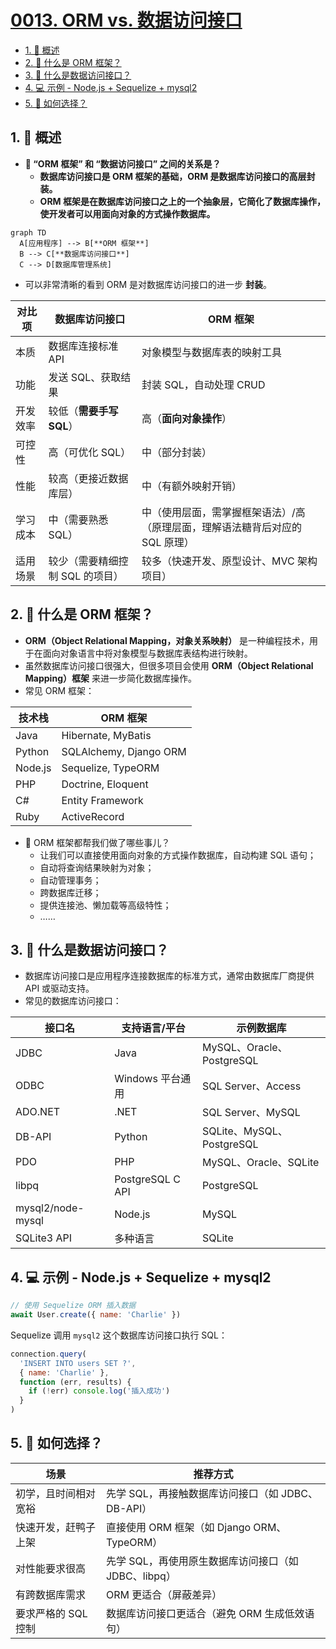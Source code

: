# [0013. ORM vs. 数据访问接口](https://github.com/Tdahuyou/TNotes.sql/tree/main/notes/0013.%20ORM%20vs.%20%E6%95%B0%E6%8D%AE%E8%AE%BF%E9%97%AE%E6%8E%A5%E5%8F%A3)

<!-- region:toc -->

- [1. 📝 概述](#1--概述)
- [2. 🤔 什么是 ORM 框架？](#2--什么是-orm-框架)
- [3. 🤔 什么是数据访问接口？](#3--什么是数据访问接口)
- [4. 💻 示例 - Node.js + Sequelize + mysql2](#4--示例---nodejs--sequelize--mysql2)
- [5. 🤔 如何选择？](#5--如何选择)

<!-- endregion:toc -->

## 1. 📝 概述

- **🤔 “ORM 框架” 和 “数据访问接口” 之间的关系是？**
  - **数据库访问接口是 ORM 框架的基础，ORM 是数据库访问接口的高层封装。**
  - **ORM 框架是在数据库访问接口之上的一个抽象层，它简化了数据库操作，使开发者可以用面向对象的方式操作数据库。**

```mermaid
graph TD
  A[应用程序] --> B[**ORM 框架**]
  B --> C[**数据库访问接口**]
  C --> D[数据库管理系统]
```

- 可以非常清晰的看到 ORM 是对数据库访问接口的进一步 **封装**。

| 对比项 | 数据库访问接口 | ORM 框架 |
| --- | --- | --- |
| 本质 | 数据库连接标准 API | 对象模型与数据库表的映射工具 |
| 功能 | 发送 SQL、获取结果 | 封装 SQL，自动处理 CRUD |
| 开发效率 | 较低（**需要手写 SQL**） | 高（**面向对象操作**） |
| 可控性 | 高（可优化 SQL） | 中（部分封装） |
| 性能 | 较高（更接近数据库层） | 中（有额外映射开销） |
| 学习成本 | 中（需要熟悉 SQL） | 中（使用层面，需掌握框架语法）/高（原理层面，理解语法糖背后对应的 SQL 原理） |
| 适用场景 | 较少（需要精细控制 SQL 的项目） | 较多（快速开发、原型设计、MVC 架构项目） |

## 2. 🤔 什么是 ORM 框架？

- **ORM（Object Relational Mapping，对象关系映射）** 是一种编程技术，用于在面向对象语言中将对象模型与数据库表结构进行映射。
- 虽然数据库访问接口很强大，但很多项目会使用 **ORM（Object Relational Mapping）框架** 来进一步简化数据库操作。
- 常见 ORM 框架：

| 技术栈  | ORM 框架               |
| ------- | ---------------------- |
| Java    | Hibernate, MyBatis     |
| Python  | SQLAlchemy, Django ORM |
| Node.js | Sequelize, TypeORM     |
| PHP     | Doctrine, Eloquent     |
| C#      | Entity Framework       |
| Ruby    | ActiveRecord           |

- 🤔 ORM 框架都帮我们做了哪些事儿？
  - 让我们可以直接使用面向对象的方式操作数据库，自动构建 SQL 语句；
  - 自动将查询结果映射为对象；
  - 自动管理事务；
  - 跨数据库迁移；
  - 提供连接池、懒加载等高级特性；
  - ……

## 3. 🤔 什么是数据访问接口？

- 数据库访问接口是应用程序连接数据库的标准方式，通常由数据库厂商提供 API 或驱动支持。
- 常见的数据库访问接口：

| 接口名            | 支持语言/平台    | 示例数据库                |
| ----------------- | ---------------- | ------------------------- |
| JDBC              | Java             | MySQL、Oracle、PostgreSQL |
| ODBC              | Windows 平台通用 | SQL Server、Access        |
| ADO.NET           | .NET             | SQL Server、MySQL         |
| DB-API            | Python           | SQLite、MySQL、PostgreSQL |
| PDO               | PHP              | MySQL、Oracle、SQLite     |
| libpq             | PostgreSQL C API | PostgreSQL                |
| mysql2/node-mysql | Node.js          | MySQL                     |
| SQLite3 API       | 多种语言         | SQLite                    |

## 4. 💻 示例 - Node.js + Sequelize + mysql2

```javascript
// 使用 Sequelize ORM 插入数据
await User.create({ name: 'Charlie' })
```

Sequelize 调用 `mysql2` 这个数据库访问接口执行 SQL：

```javascript
connection.query(
  'INSERT INTO users SET ?',
  { name: 'Charlie' },
  function (err, results) {
    if (!err) console.log('插入成功')
  }
)
```

## 5. 🤔 如何选择？

| 场景                 | 推荐方式                                             |
| -------------------- | ---------------------------------------------------- |
| 初学，且时间相对宽裕 | 先学 SQL，再接触数据库访问接口（如 JDBC、DB-API）    |
| 快速开发，赶鸭子上架 | 直接使用 ORM 框架（如 Django ORM、TypeORM）          |
| 对性能要求很高       | 先学 SQL，再使用原生数据库访问接口（如 JDBC、libpq） |
| 有跨数据库需求       | ORM 更适合（屏蔽差异）                               |
| 要求严格的 SQL 控制  | 数据库访问接口更适合（避免 ORM 生成低效语句）        |

